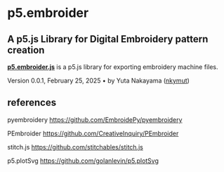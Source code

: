 # p5.embroider

## A p5.js Library for Digital Embroidery pattern creation

[**p5.embroider.js**](https://github.com/nkymut/p5.embroider) is a p5.js library for exporting embroidery machine files.<br />

Version 0.0.1, February 25, 2025 • by Yuta Nakayama ([nkymut](https://github.com/nkymut))

## references

pyembroidery
https://github.com/EmbroidePy/pyembroidery

PEmbroider
https://github.com/CreativeInquiry/PEmbroider

stitch.js
https://github.com/stitchables/stitch.js

p5.plotSvg
https://github.com/golanlevin/p5.plotSvg
